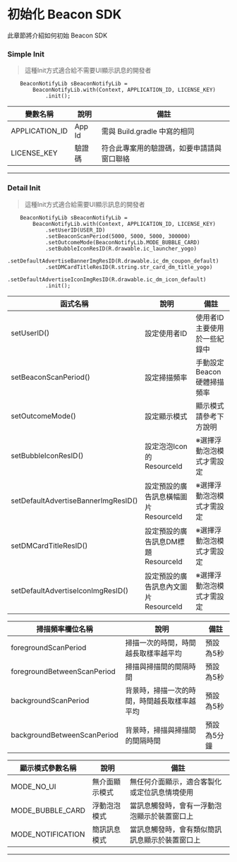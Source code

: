 初始化 Beacon SDK
======
此章節將介紹如何初始 Beacon SDK

### Simple Init

>這種Init方式適合給不需要UI顯示訊息的開發者 

```
    BeaconNotifyLib sBeaconNotifyLib = 
        BeaconNotifyLib.with(Context, APPLICATION_ID, LICENSE_KEY)
            .init();
```

| 變數名稱 | 說明 | 備註 |
|-|-|-|
| APPLICATION_ID| App Id | 需與 Build.gradle 中寫的相同
| LICENSE_KEY | 驗證碼 | 符合此專案用的驗證碼，如要申請請與窗口聯絡 |  

* * *
 
### Detail Init

>這種Init方式適合給需要UI顯示訊息的開發者 

```
    BeaconNotifyLib sBeaconNotifyLib = 
        BeaconNotifyLib.with(Context, APPLICATION_ID, LICENSE_KEY)
            .setUserID(USER_ID)
            .setBeaconScanPeriod(5000, 5000, 5000, 300000)   
            .setOutcomeMode(BeaconNotifyLib.MODE_BUBBLE_CARD)
            .setBubbleIconResID(R.drawable.ic_launcher_yogo)
            .setDefaultAdvertiseBannerImgResID(R.drawable.ic_dm_coupon_default)
            .setDMCardTitleResID(R.string.str_card_dm_title_yogo)
            .setDefaultAdvertiseIconImgResID(R.drawable.ic_dm_icon_default)
            .init();
```


| 函式名稱 | 說明 | 備註 |
|-|-|-|
| setUserID()| 設定使用者ID | 使用者ID主要使用於一些紀錄中
| setBeaconScanPeriod()| 設定掃描頻率 | 手動設定Beacon硬體掃描頻率
| setOutcomeMode() | 設定顯示模式 | 顯示模式請參考下方說明 |  
| setBubbleIconResID() | 設定泡泡Icon的ResourceId | ※選擇浮動泡泡模式才需設定 |  
| setDefaultAdvertiseBannerImgResID() | 設定預設的廣告訊息橫幅圖片ResourceId | ※選擇浮動泡泡模式才需設定 |  
| setDMCardTitleResID() | 設定預設的廣告訊息DM標題ResourceId | ※選擇浮動泡泡模式才需設定 |  
| setDefaultAdvertiseIconImgResID() | 設定預設的廣告訊息內文圖片ResourceId | ※選擇浮動泡泡模式才需設定 |  

| 掃描頻率欄位名稱 | 說明 | 備註 |
|-|-|-|
| foregroundScanPeriod| 掃描一次的時間，時間越長取樣率越平均 | 預設為5秒
| foregroundBetweenScanPeriod| 掃描與掃描間的間隔時間 | 預設為5秒 |  
| backgroundScanPeriod| 背景時，掃描一次的時間，時間越長取樣率越平均 | 預設為5秒 |  
| backgroundBetweenScanPeriod| 背景時，掃描與掃描間的間隔時間 | 預設為5分鐘 |  

| 顯示模式參數名稱 | 說明 | 備註 |
|-|-|-|
| MODE_NO_UI | 無介面顯示模式 | 無任何介面顯示，適合客製化或定位訊息情境使用
| MODE_BUBBLE_CARD| 浮動泡泡模式 | 當訊息觸發時，會有一浮動泡泡顯示於裝置窗口上 |  
| MODE_NOTIFICATION| 簡訊訊息模式 | 當訊息觸發時，會有類似簡訊訊息顯示於裝置窗口上 |  

* * *
